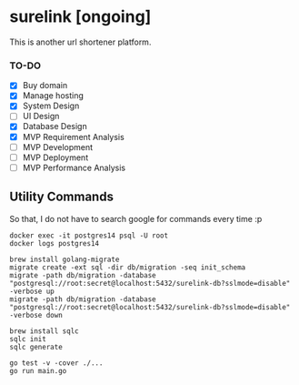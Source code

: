 # surelink [ongoing]
This is another url shortener platform.

### TO-DO
- [x] Buy domain
- [x] Manage hosting
- [x] System Design
- [ ] UI Design
- [x] Database Design
- [x] MVP Requirement Analysis
- [ ] MVP Development
- [ ] MVP Deployment
- [ ] MVP Performance Analysis

## Utility Commands
So that, I do not have to search google for commands every time :p

```shell
docker exec -it postgres14 psql -U root
docker logs postgres14
```
```shell
brew install golang-migrate
migrate create -ext sql -dir db/migration -seq init_schema
migrate -path db/migration -database "postgresql://root:secret@localhost:5432/surelink-db?sslmode=disable" -verbose up  
migrate -path db/migration -database "postgresql://root:secret@localhost:5432/surelink-db?sslmode=disable" -verbose down
```
```shell
brew install sqlc
sqlc init
sqlc generate
```
```shell
go test -v -cover ./...
go run main.go
```
